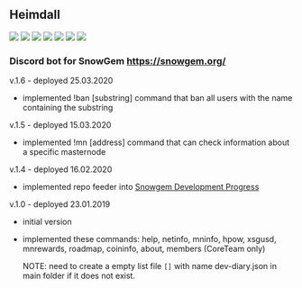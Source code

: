 ## Heimdall
[![](https://img.shields.io/github/pipenv/locked/python-version/ciripel/heimdall)]() [![](https://img.shields.io/github/pipenv/locked/dependency-version/ciripel/heimdall/discord-py)]() [![](https://img.shields.io/github/pipenv/locked/dependency-version/ciripel/heimdall/pytz)]() [![](https://img.shields.io/github/pipenv/locked/dependency-version/ciripel/heimdall/gitpython)]() [![](https://img.shields.io/github/license/ciripel/heimdall)](LICENSE) [![](https://img.shields.io/github/issues/ciripel/heimdall)](https://github.com/ciripel/Heimdall/issues) [![](https://img.shields.io/github/issues-closed/ciripel/heimdall)](https://github.com/ciripel/Heimdall/issues)
### Discord bot for SnowGem https://snowgem.org/

v.1.6 - deployed 25.03.2020
- implemented !ban [substring] command that ban all users with the name containing the substring

v.1.5 - deployed 15.03.2020
- implemented !mn [address] command that can check information about a specific masternode

v.1.4 - deployed 16.02.2020
- implemented repo feeder into [Snowgem Development Progress](https://github.com/Snowgem/SnowgemDevelopmentProgress)

v.1.0 - deployed 23.01.2019
- initial version
- implemented these commands:
  help, netinfo, mninfo, hpow, xsgusd, mnrewards, roadmap, coininfo, about, members (CoreTeam only)


  NOTE: need to create a empty list file `[]` with name dev-diary.json in main folder if it does not exist.
